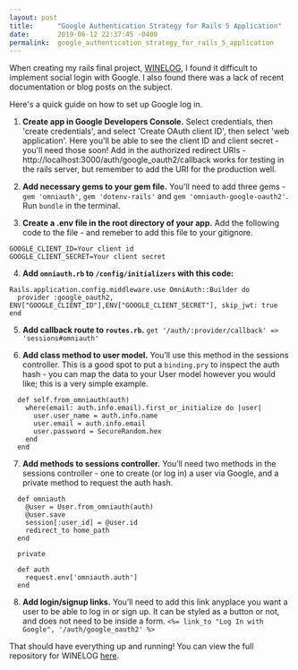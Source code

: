 ```yaml
---
layout: post
title:      "Google Authentication Strategy for Rails 5 Application"
date:       2019-06-12 22:37:45 -0400
permalink:  google_authentication_strategy_for_rails_5_application
---
```


When creating my rails final project, [WINELOG](https://wine-log.herokuapp.com/), I found it difficult to implement social login with Google. I also found there was a lack of recent documentation or blog posts on the subject. 

Here's a quick guide on how to set up Google log in.

1. **Create app in Google Developers Console.** Select credentials, then 'create credentials', and select 'Create OAuth client ID', then select 'web application'.
Here you'll be able to see the client ID and client secret - you'll need those soon!
Add in the authorized redirect URIs - http://localhost:3000/auth/google_oauth2/callback works for testing in the rails server, but remember to add the URI for the production well.

2.  **Add necessary gems to your gem file.**  You'll need to add three gems - `gem 'omniauth'`, `gem 'dotenv-rails'` and `gem 'omniauth-google-oauth2'`. Run `bundle` in the terminal.

3. **Create a .env file in the root directory of your app.** Add the following code to the file - and remeber to add this file to your gitignore. 
```
GOOGLE_CLIENT_ID=Your client id
GOOGLE_CLIENT_SECRET=Your client secret
```

4. **Add `omniauth.rb` to `/config/initializers` with this code:** 
```
Rails.application.config.middleware.use OmniAuth::Builder do
  provider :google_oauth2, ENV["GOOGLE_CLIENT_ID"],ENV["GOOGLE_CLIENT_SECRET"], skip_jwt: true
end
```
5. **Add callback route to `routes.rb`.** 
`get '/auth/:provider/callback' => 'sessions#omniauth'`

6. **Add class method to user model.** You’ll use this method in the sessions controller. This is a good spot to put a `binding.pry` to inspect the auth hash - you can map the data to your User model however you would like; this is a very simple example.  
```
  def self.from_omniauth(auth)
    where(email: auth.info.email).first_or_initialize do |user|
      user.user_name = auth.info.name
      user.email = auth.info.email
      user.password = SecureRandom.hex
    end
  end
```

7. **Add methods to sessions controller.** You’ll need two methods in the sessions controller - one to create (or log in) a user via Google, and a private method to request the auth hash.  
```
  def omniauth
    @user = User.from_omniauth(auth)
    @user.save
    session[:user_id] = @user.id
    redirect_to home_path
  end

  private

  def auth
    request.env['omniauth.auth']
  end
```

 
8. **Add login/signup links.** You’ll need to add this link anyplace you want a user to be able to log in or sign up. It can be styled as a button or not, and does not need to be inside a form.
`<%= link_to "Log In with Google", '/auth/google_oauth2' %>` 

That should have everything up and running! You can view the full repository for WINELOG [here](https://github.com/rachelkathleen/wine-log). 
